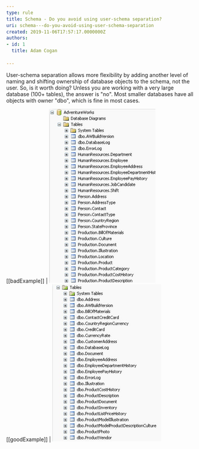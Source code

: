 ```yaml
---
type: rule
title: Schema - Do you avoid using user-schema separation?
uri: schema---do-you-avoid-using-user-schema-separation
created: 2019-11-06T17:57:17.0000000Z
authors:
- id: 1
  title: Adam Cogan

---
```


User-schema separation allows more flexibility by adding another level of naming and shifting ownership of database objects to the schema, not the user. So, is it worth doing? Unless you are working with a very large database (100+ tables), the answer is "no". Most smaller databases have all objects with owner "dbo", which is fine in most cases.
 
[[badExample]]
| ![AdventureWorks using user schema - instead, keep it simple and avoid using user schema unnecessarily](SQLDatabases_UserSchema_Bad.jpg)
[[goodExample]]
| ![Adventure works with user schema cleaned out. Much simpler and more readable](SQLDatabases_UserSchema_Good.jpg)
